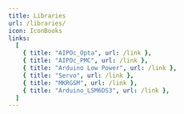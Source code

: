 ```yaml
---
title: Libraries
url: /libraries/
icon: IconBooks
links:
  [
    { title: "AIPOc_Opta", url: /link },
    { title: "AIPOc_PMC", url: /link },
    { title: "Arduino Low Power", url: /link },
    { title: "Servo", url: /link },
    { title: "MKRGSM", url: /link },
    { title: "Arduino_LSM6DS3", url: /link },
  ]
---
```

